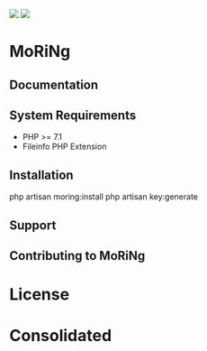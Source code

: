 [![](https://api.travis-ci.org/AntonMZ/moring.svg?branch=master)](https://api.travis-ci.org/AntonMZ/moring.svg?branch=master)
[![](https://requires.io/github/AntonMZ/moring/requirements.svg?branch=dev)](https://requires.io/github/AntonMZ/moring/requirements/?branch=dev)

# MoRiNg




## Documentation

## System Requirements

- PHP >= 7.1
- Fileinfo PHP Extension

## Installation

php artisan moring:install
php artisan key:generate

## Support

## Contributing to MoRiNg

# License

# Consolidated
